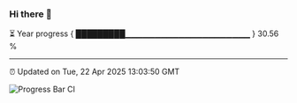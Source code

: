 ### Hi there 👋

⏳ Year progress { █████████▁▁▁▁▁▁▁▁▁▁▁▁▁▁▁▁▁▁▁▁▁ } 30.56 %

---

⏰ Updated on Tue, 22 Apr 2025 13:03:50 GMT

![Progress Bar CI](https://github.com/IshwaranRudhara/GIT-ACTION/workflows/Progress%20Bar%20CI/badge.svg)

